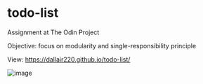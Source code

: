 # todo-list

Assignment at The Odin Project

Objective: focus on modularity and single-responsibility principle

View: https://dallair220.github.io/todo-list/

![image](https://github.com/Dallair220/todo-list/assets/93786532/64464a43-83ba-4b95-b41b-ce84ebf68991)
